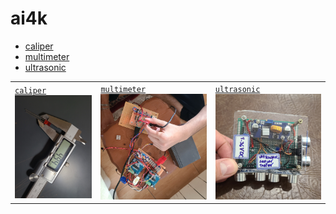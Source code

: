 # ai4k

- [caliper](./caliper.md)
- [multimeter](./multimeter.md)
- [ultrasonic](./ultrasonic.md)

|   |   |   |
| --- | --- | --- |
| [`caliper`](./caliper.md) [![image](https://github.com/kamangir/assets2/raw/main/ai4k/20251009_114411.jpg)](./caliper.md)  | [`multimeter`](./multimeter.md) [![image](https://github.com/kamangir/assets2/raw/main/ai4k/20250616_112027.jpg)](./multimeter.md)  | [`ultrasonic`](./ultrasonic.md) [![image](https://github.com/kamangir/assets2/raw/main/ultrasonic-sensor-tester/00.jpg?raw=true)](./ultrasonic.md)  |
